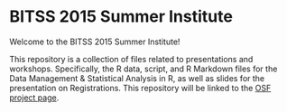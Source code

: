 # BITSS 2015 Summer Institute
Welcome to the BITSS 2015 Summer Institute!

This repository is a collection of files related to presentations and workshops. Specifically, the R data, script, and R Markdown files for the Data Management & Statistical Analysis in R, as well as slides for the presentation on Registrations. This repository will be linked to the [OSF project page](https://osf.io/n9dxc/).
